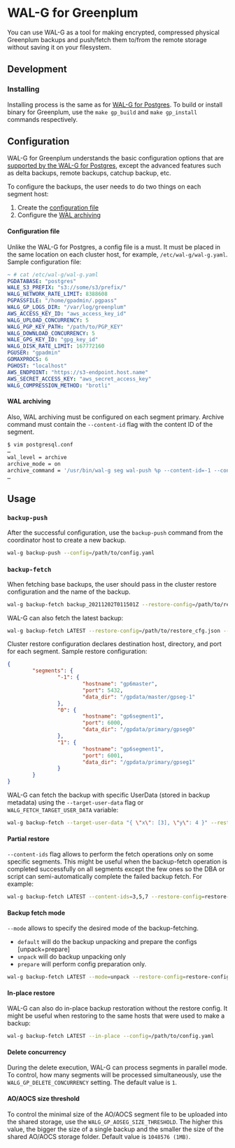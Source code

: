 # WAL-G for Greenplum

You can use WAL-G as a tool for making encrypted, compressed physical Greenplum backups and push/fetch them to/from the remote storage without saving it on your filesystem.

Development
-----------
### Installing

Installing process is the same as for [WAL-G for Postgres](PostgreSQL.md#installing). To build or install binary for Greenplum, use the `make gp_build` and `make gp_install` commands respectively.

Configuration
-------------
WAL-G for Greenplum understands the basic configuration options that are [supported by the WAL-G for Postgres](PostgreSQL.md#Configuration), except the advanced features such as delta backups, remote backups, catchup backup, etc.

To configure the backups, the user needs to do two things on each segment host:
1. Create the [configuration file](Greenplum.md#configuration-file)
2. Configure the [WAL archiving](Greenplum.md#wal-archiving)

#### Configuration file
Unlike the WAL-G for Postgres, a config file is a must. It must be placed in the same location on each cluster host, for example, `/etc/wal-g/wal-g.yaml`. Sample configuration file:

```yaml
~ # cat /etc/wal-g/wal-g.yaml
PGDATABASE: "postgres"
WALE_S3_PREFIX: "s3://some/s3/prefix/"
WALG_NETWORK_RATE_LIMIT: 8388608
PGPASSFILE: "/home/gpadmin/.pgpass"
WALG_GP_LOGS_DIR: "/var/log/greenplum"
AWS_ACCESS_KEY_ID: "aws_access_key_id"
WALG_UPLOAD_CONCURRENCY: 5
WALG_PGP_KEY_PATH: "/path/to/PGP_KEY"
WALG_DOWNLOAD_CONCURRENCY: 5
WALE_GPG_KEY_ID: "gpg_key_id"
WALG_DISK_RATE_LIMIT: 167772160
PGUSER: "gpadmin"
GOMAXPROCS: 6
PGHOST: "localhost"
AWS_ENDPOINT: "https://s3-endpoint.host.name"
AWS_SECRET_ACCESS_KEY: "aws_secret_access_key"
WALG_COMPRESSION_METHOD: "brotli"
```

#### WAL archiving
Also, WAL archiving must be configured on each segment primary. Archive command must contain the `--content-id` flag with the content ID of the segment.
```bash
$ vim postgresql.conf
…
wal_level = archive
archive_mode = on	
archive_command = '/usr/bin/wal-g seg wal-push %p --content-id=-1 --config /etc/wal-g/wal-g.yaml'
… 
```

Usage
-----

### ``backup-push``

After the successful configuration, use the `backup-push` command from the coordinator host to create a new backup.  

```bash
wal-g backup-push --config=/path/to/config.yaml
```

### ``backup-fetch``

When fetching base backups, the user should pass in the cluster restore configuration and the name of the backup.
```bash
wal-g backup-fetch backup_20211202T011501Z --restore-config=/path/to/restore_cfg.json --config=/path/to/config.yaml
```

WAL-G can also fetch the latest backup:

```bash
wal-g backup-fetch LATEST --restore-config=/path/to/restore_cfg.json --config=/path/to/config.yaml
```

Cluster restore configuration declares destination host, directory, and port for each segment.  Sample restore configuration:
```json
{
        "segments": {
                "-1": {
                        "hostname": "gp6master",
                        "port": 5432,
                        "data_dir": "/gpdata/master/gpseg-1"
                },
                "0": {
                        "hostname": "gp6segment1",
                        "port": 6000,
                        "data_dir": "/gpdata/primary/gpseg0"
                },
                "1": {
                        "hostname": "gp6segment1",
                        "port": 6001,
                        "data_dir": "/gpdata/primary/gpseg1"
                }
        }
}
```

WAL-G can fetch the backup with specific UserData (stored in backup metadata) using the `--target-user-data` flag or `WALG_FETCH_TARGET_USER_DATA` variable:
```bash
wal-g backup-fetch --target-user-data "{ \"x\": [3], \"y\": 4 }" --restore-config=/path/to/restore_config.json --config=/path/to/config.yaml
```

#### Partial restore
`--content-ids` flag allows to perform the fetch operations only on some specific segments. This might be useful when the backup-fetch operation is completed successfully on all segments except the few ones so the DBA or script can semi-automatically complete the failed backup fetch. For example:
```bash
wal-g backup-fetch LATEST --content-ids=3,5,7 --restore-config=restore-config.json --config=/etc/wal-g/wal-g.yaml
```

#### Backup fetch mode
`--mode` allows to specify the desired mode of the backup-fetching.

- `default` will do the backup unpacking and prepare the configs [unpack+prepare]
- `unpack` will do backup unpacking only
- `prepare` will perform config preparation only.

```bash
wal-g backup-fetch LATEST --mode=unpack --restore-config=restore-config.json --config=/etc/wal-g/wal-g.yaml
```

#### In-place restore
WAL-G can also do in-place backup restoration without the restore config. It might be useful when restoring to the same hosts that were used to make a backup:
```bash
wal-g backup-fetch LATEST --in-place --config=/path/to/config.yaml
```

#### Delete concurrency
During the delete execution, WAL-G can process segments in parallel mode. To control, how many segments will be processed simultaneously, use the `WALG_GP_DELETE_CONCURRENCY` setting. The default value is `1`. 


#### AO/AOCS size threshold
To control the minimal size of the AO/AOCS segment file to be uploaded into the shared storage, use the `WALG_GP_AOSEG_SIZE_THRESHOLD`. The higher this value, the bigger the size of a single backup and the smaller the size of the shared AO/AOCS storage folder. Default value is `1048576 (1MB)`.